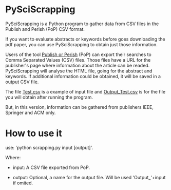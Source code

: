 # PySciScrapping

PySciScrapping is a Python program to gather data from CSV files in the Publish and Perish (PoP) CSV format. 

If you want to evaluate abstracts or keywords before goes downloading the pdf paper, you can use PySciScrapping to obtain just those information.

Users of the tool [Publish or Perish](https://harzing.com/resources/publish-or-perish) (PoP) can export their searches to Comma Separated Values (CSV) files. Those files have a URL for the publisher's page where information about the article can be readed. PySciScrapping will analyse the HTML file, going for the abstract and keywords. If additional information could be obtained, it will be saved in a output CSV file.

The file [Test.csv](https://github.com/charlesANC/PySciScrapping/blob/master/Test.csv) is a example of input file and [Output_Test.csv](https://github.com/charlesANC/PySciScrapping/blob/master/Output_Test.csv) is for the file you will obtain after running the program.

But, in this version, information can be gathered from publishers IEEE, Springer and ACM only.

# How to use it

use: 'python scrapping.py input [output]'.

Where:

- input: A CSV file exported from PoP.

- output: Optional, a name for the output file. Will be used 'Output_'+input if omited.

